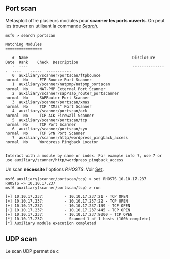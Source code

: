 
## __Port scan__

Metasploit offre plusieurs modules pour **scanner les ports ouverts**. On peut les trouver en utilisant la commande *[Search](Metasploit-msfconsole#Search)*.

```shell
msf6 > search portscan

Matching Modules
================

   #  Name                                              Disclosure Date  Rank    Check  Description
   -  ----                                              ---------------  ----    -----  -----------
   0  auxiliary/scanner/portscan/ftpbounce                               normal  No     FTP Bounce Port Scanner
   1  auxiliary/scanner/natpmp/natpmp_portscan                           normal  No     NAT-PMP External Port Scanner
   2  auxiliary/scanner/sap/sap_router_portscanner                       normal  No     SAPRouter Port Scanner
   3  auxiliary/scanner/portscan/xmas                                    normal  No     TCP "XMas" Port Scanner
   4  auxiliary/scanner/portscan/ack                                     normal  No     TCP ACK Firewall Scanner
   5  auxiliary/scanner/portscan/tcp                                     normal  No     TCP Port Scanner
   6  auxiliary/scanner/portscan/syn                                     normal  No     TCP SYN Port Scanner
   7  auxiliary/scanner/http/wordpress_pingback_access                   normal  No     Wordpress Pingback Locator


Interact with a module by name or index. For example info 7, use 7 or use auxiliary/scanner/http/wordpress_pingback_access
```

Un scan **nécessite** l'options *RHOSTS*. Voir [Set](Metasploit-use_modules#Set).

```shell
msf6 auxiliary(scanner/portscan/tcp) > set RHOSTS 10.10.17.237
RHOSTS => 10.10.17.237
msf6 auxiliary(scanner/portscan/tcp) > run

[+] 10.10.17.237:         - 10.10.17.237:21 - TCP OPEN
[+] 10.10.17.237:         - 10.10.17.237:22 - TCP OPEN
[+] 10.10.17.237:         - 10.10.17.237:139 - TCP OPEN
[+] 10.10.17.237:         - 10.10.17.237:445 - TCP OPEN
[+] 10.10.17.237:         - 10.10.17.237:8000 - TCP OPEN
[*] 10.10.17.237:         - Scanned 1 of 1 hosts (100% complete)
[*] Auxiliary module execution completed
```


## __UDP scan__

Le scan UDP permet de c